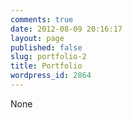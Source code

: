 ```yaml
---
comments: true
date: 2012-08-09 20:16:17
layout: page
published: false
slug: portfolio-2
title: Portfolio
wordpress_id: 2864
---
```


None

